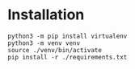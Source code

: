 # Installation

```
python3 -m pip install virtualenv
python3 -m venv venv
source ./venv/bin/activate
pip install -r ./requirements.txt
```